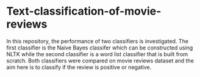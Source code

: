 # Text-classification-of-movie-reviews
In this repository, the performance of two classifiers is investigated. The first classifier is the Naive Bayes classifer which can be constructed using NLTK 
while the second classifier is a word list classifier that is built from scratch. Both classifiers were compared on movie reviews dataset 
and the aim here is to classify if the review is positive or negative. 
